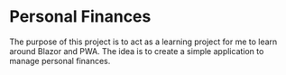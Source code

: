 # Personal Finances

The purpose of this project is to act as a learning project for me to learn around Blazor and PWA. The idea is to create a simple application to manage personal finances.
